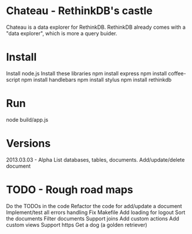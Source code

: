 Chateau - RethinkDB's castle
====

Chateau is a data explorer for RethinkDB. RethinkDB already comes with a "data explorer", which is more a query buider.


Install
====
Install node.js
Install these libraries
    npm install express
    npm install coffee-script
    npm install handlebars
    npm install stylus
    npm install rethinkdb


Run
====
node build/app.js


Versions
====
2013.03.03 - Alpha
    List databases, tables, documents.
    Add/update/delete document


TODO - Rough road maps
====
Do the TODOs in the code
Refactor the code for add/update a document
Implement/test all errors handling
Fix Makefile
Add loading for logout
Sort the documents
Filter documents
Support joins
Add custom actions
Add custom views
Support https
Get a dog (a golden retriever)
